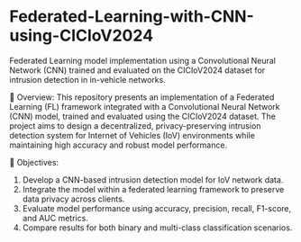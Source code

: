 # Federated-Learning-with-CNN-using-CICIoV2024
Federated Learning model implementation using a Convolutional Neural Network (CNN) trained and evaluated on the CICIoV2024 dataset for intrusion detection in in-vehicle networks.

📘 Overview:
This repository presents an implementation of a Federated Learning (FL) framework integrated with a Convolutional Neural Network (CNN) model, trained and evaluated using the CICIoV2024 dataset. The project aims to design a decentralized, privacy-preserving intrusion detection system for Internet of Vehicles (IoV) environments while maintaining high accuracy and robust model performance.

🎯 Objectives:
1. Develop a CNN-based intrusion detection model for IoV network data.
2. Integrate the model within a federated learning framework to preserve data privacy across clients.
3. Evaluate model performance using accuracy, precision, recall, F1-score, and AUC metrics.
4. Compare results for both binary and multi-class classification scenarios.
